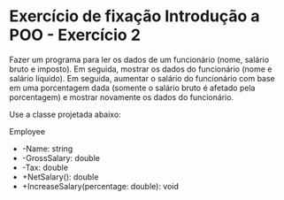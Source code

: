 # Exercício de fixação Introdução a POO - Exercício 2
Fazer um programa para ler os dados de um funcionário (nome, salário bruto e imposto). Em
seguida, mostrar os dados do funcionário (nome e salário líquido). Em seguida, aumentar o
salário do funcionário com base em uma porcentagem dada (somente o salário bruto é
afetado pela porcentagem) e mostrar novamente os dados do funcionário.

Use a classe projetada abaixo:

Employee
- -Name: string
- -GrossSalary: double
- -Tax: double
- +NetSalary(): double
- +IncreaseSalary(percentage: double): void